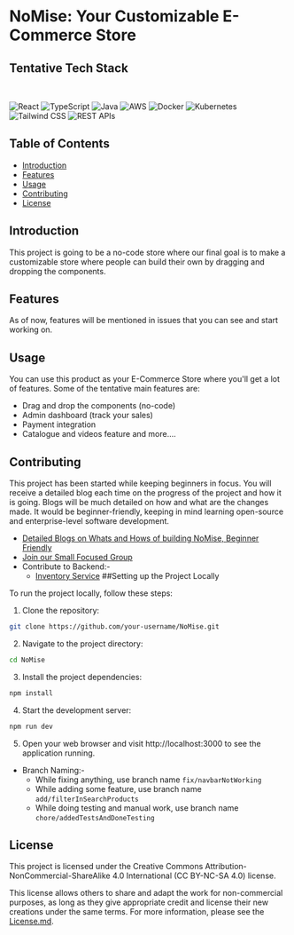 # NoMise: Your Customizable E-Commerce Store

## Tentative Tech Stack

</br>

![React](https://img.shields.io/badge/-React-61DAFB?logo=react&logoColor=white&style=flat-square) ![TypeScript](https://img.shields.io/badge/-TypeScript-007ACC?logo=typescript&logoColor=white&style=flat-square) ![Java](https://img.shields.io/badge/-Java-007396?logo=java&logoColor=white&style=flat-square) ![AWS](https://img.shields.io/badge/-AWS-232F3E?logo=amazon-aws&logoColor=white&style=flat-square) ![Docker](https://img.shields.io/badge/-Docker-2496ED?logo=docker&logoColor=white&style=flat-square) ![Kubernetes](https://img.shields.io/badge/-Kubernetes-326CE5?logo=kubernetes&logoColor=white&style=flat-square) ![Tailwind CSS](https://img.shields.io/badge/-Tailwind_CSS-38B2AC?logo=tailwind-css&logoColor=white&style=flat-square) ![REST APIs](https://img.shields.io/badge/-REST_APIs-FF5733?logo=json&logoColor=white&style=flat-square)

## Table of Contents

- [Introduction](#introduction)
- [Features](#features)
- [Usage](#usage)
- [Contributing](#contributing)
- [License](#license)

## Introduction

This project is going to be a no-code store where our final goal is to make a customizable store where people can build their own by dragging and dropping the components.

## Features

As of now, features will be mentioned in issues that you can see and start working on.

## Usage

You can use this product as your E-Commerce Store where you'll get a lot of features. Some of the tentative main features are:

- Drag and drop the components (no-code)
- Admin dashboard (track your sales)
- Payment integration
- Catalogue and videos feature and more....

## Contributing

This project has been started while keeping beginners in focus. You will receive a detailed blog each time on the progress of the project and how it is going. Blogs will be much detailed on how and what are the changes made. It would be beginner-friendly, keeping in mind learning open-source and enterprise-level software development.

- [Detailed Blogs on Whats and Hows of building NoMise, Beginner Friendly](Blogs.md)
- [Join our Small Focused Group](https://chat.whatsapp.com/B7CwSOLkl8wIzLMn8GRNst)
- Contribute to Backend:-
  - [Inventory Service](https://github.com/AlphaDecodeX/nomise_inventory)
    ##Setting up the Project Locally

To run the project locally, follow these steps:

1. Clone the repository:

```bash
git clone https://github.com/your-username/NoMise.git

```

2. Navigate to the project directory:

```bash
cd NoMise

```

3. Install the project dependencies:

```bash
npm install

```

4. Start the development server:

```bash
npm run dev

```

5. Open your web browser and visit http://localhost:3000 to see the application running.

- Branch Naming:-
  - While fixing anything, use branch name `fix/navbarNotWorking`
  - While adding some feature, use branch name `add/filterInSearchProducts`
  - While doing testing and manual work, use branch name `chore/addedTestsAndDoneTesting`

## License

This project is licensed under the Creative Commons Attribution-NonCommercial-ShareAlike 4.0 International (CC BY-NC-SA 4.0) license.

This license allows others to share and adapt the work for non-commercial purposes, as long as they give appropriate credit and license their new creations under the same terms. For more information, please see the [License.md](LICENSE.md).
